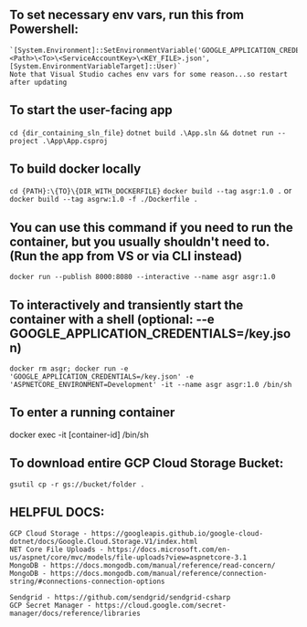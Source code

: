 ## To set necessary env vars, run this from Powershell:
    `[System.Environment]::SetEnvironmentVariable('GOOGLE_APPLICATION_CREDENTIALS','C:\<Path>\<To>\<ServiceAccountKey>\<KEY_FILE>.json',[System.EnvironmentVariableTarget]::User)`
    Note that Visual Studio caches env vars for some reason...so restart after updating 
   

## To start the user-facing app
`cd {dir_containing_sln_file}`
`dotnet build .\App.sln && dotnet run --project .\App\App.csproj`


## To build docker locally
`cd {PATH}:\{TO}\{DIR_WITH_DOCKERFILE}`
`docker build --tag asgr:1.0 .` or `docker build --tag asgrw:1.0 -f ./Dockerfile .`


## You can use this command if you need to run the container, but you usually shouldn't need to. (Run the app from VS or via CLI instead)
`docker run --publish 8000:8080 --interactive --name asgr asgr:1.0`

## To interactively and transiently start the container with a shell (optional: --e GOOGLE_APPLICATION_CREDENTIALS=/key.json)
`docker rm asgr; docker run -e 'GOOGLE_APPLICATION_CREDENTIALS=/key.json' -e 'ASPNETCORE_ENVIRONMENT=Development' -it --name asgr asgr:1.0 /bin/sh ` 

## To enter a running container
docker exec -it [container-id] /bin/sh

## To download entire GCP Cloud Storage Bucket:
`gsutil cp -r gs://bucket/folder .`


## HELPFUL DOCS:
    GCP Cloud Storage - https://googleapis.github.io/google-cloud-dotnet/docs/Google.Cloud.Storage.V1/index.html
    NET Core File Uploads - https://docs.microsoft.com/en-us/aspnet/core/mvc/models/file-uploads?view=aspnetcore-3.1
    MongoDB - https://docs.mongodb.com/manual/reference/read-concern/
    MongoDB - https://docs.mongodb.com/manual/reference/connection-string/#connections-connection-options

    Sendgrid - https://github.com/sendgrid/sendgrid-csharp
    GCP Secret Manager - https://cloud.google.com/secret-manager/docs/reference/libraries
